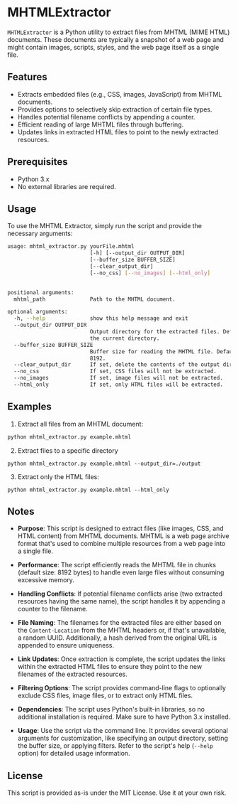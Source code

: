 # MHTMLExtractor

`MHTMLExtractor` is a Python utility to extract files from MHTML (MIME HTML) documents. These documents are typically a snapshot of a web page and might contain images, scripts, styles, and the web page itself as a single file.

## Features

- Extracts embedded files (e.g., CSS, images, JavaScript) from MHTML documents.
- Provides options to selectively skip extraction of certain file types.
- Handles potential filename conflicts by appending a counter.
- Efficient reading of large MHTML files through buffering.
- Updates links in extracted HTML files to point to the newly extracted resources.

## Prerequisites

- Python 3.x
- No external libraries are required.

## Usage

To use the MHTML Extractor, simply run the script and provide the necessary arguments:
```bash
usage: mhtml_extractor.py yourFile.mhtml
                          [-h] [--output_dir OUTPUT_DIR]
                          [--buffer_size BUFFER_SIZE]
                          [--clear_output_dir]
                          [--no_css] [--no_images] [--html_only]
                          

positional arguments:
  mhtml_path              Path to the MHTML document.

optional arguments:
  -h, --help              show this help message and exit
  --output_dir OUTPUT_DIR
                          Output directory for the extracted files. Default is
                          the current directory.
  --buffer_size BUFFER_SIZE
                          Buffer size for reading the MHTML file. Defaults to
                          8192.
  --clear_output_dir      If set, delete the contents of the output directory.
  --no_css                If set, CSS files will not be extracted.
  --no_images             If set, image files will not be extracted.
  --html_only             If set, only HTML files will be extracted.

```

## Examples

1. Extract all files from an MHTML document:
```bash
python mhtml_extractor.py example.mhtml
```

2. Extract files to a specific directory
```
python mhtml_extractor.py example.mhtml --output_dir=./output
```

3. Extract only the HTML files:
```
python mhtml_extractor.py example.mhtml --html_only
```

## Notes

- **Purpose**: This script is designed to extract files (like images, CSS, and HTML content) from MHTML documents. MHTML is a web page archive format that's used to combine multiple resources from a web page into a single file.

- **Performance**: The script efficiently reads the MHTML file in chunks (default size: 8192 bytes) to handle even large files without consuming excessive memory.

- **Handling Conflicts**: If potential filename conflicts arise (two extracted resources having the same name), the script handles it by appending a counter to the filename.

- **File Naming**: The filenames for the extracted files are either based on the `Content-Location` from the MHTML headers or, if that's unavailable, a random UUID. Additionally, a hash derived from the original URL is appended to ensure uniqueness.

- **Link Updates**: Once extraction is complete, the script updates the links within the extracted HTML files to ensure they point to the new filenames of the extracted resources.

- **Filtering Options**: The script provides command-line flags to optionally exclude CSS files, image files, or to extract only HTML files.

- **Dependencies**: The script uses Python's built-in libraries, so no additional installation is required. Make sure to have Python 3.x installed.

- **Usage**: Use the script via the command line. It provides several optional arguments for customization, like specifying an output directory, setting the buffer size, or applying filters. Refer to the script's help (`--help` option) for detailed usage information.

## License

This script is provided as-is under the MIT License. Use it at your own risk.
